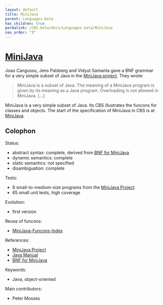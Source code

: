 ```yaml
---
layout: default
title: MiniJava
parent: Languages-beta
has_children: true
permalink: /CBS-beta/docs/Languages-beta/MiniJava
nav_order: "3"
---
```


[MiniJava]
==========

Joao Cangussu, Jens Palsberg and Vidyut Samanta gave a BNF grammar for a very
simple subset of Java in the [MiniJava project]. They wrote:

> MiniJava is a subset of Java. The meaning of a MiniJava program is given by
> its meaning as a Java program. Overloading is not allowed in MiniJava. [...]

MiniJava is a very simple subset of Java. Its CBS illustrates the funcons
for classes and objects. The start of the specification of MiniJava in CBS
is at [MiniJava].

Colophon
--------

Status:
  - abstract syntax:   complete, derived from [BNF for MiniJava]
  - dynamic semantics: complete
  - static semantics:  not specified
  - disambiguation:    complete

Tests:
  - 8 small-to-medium-size programs from the [MiniJava Project]
  - 65 small unit tests, high coverage

Evolution:
  - first version

Reuse of funcons:
  - [MiniJava-Funcons-Index]

References:
  - [MiniJava Project]
  - [Java Manual]
  - [BNF for MiniJava]

Keywords:
  - Java, object-oriented

Main contributors:
  - Peter Mosses

[MiniJava project]: http://www.cambridge.org/us/features/052182060X/
[Java Manual]: https://docs.oracle.com/javase/specs
[BNF for MiniJava]: http://www.cambridge.org/us/features/052182060X/grammar.html

[MiniJava]:               /CBS-beta/Languages-beta/MiniJava/MiniJava-cbs/MiniJava/MiniJava-Start/
[MiniJava-Funcons-Index]: /CBS-beta/Languages-beta/MiniJava/MiniJava-cbs/MiniJava/MiniJava-Funcons-Index/
